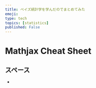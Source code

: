 ```yaml
---
title: ベイズ統計学を学んだのでまとめてみた
emoji: 
type: tech
topics: [statistics]
published: False
---
```


# Mathjax Cheat Sheet

## スペース
- 
